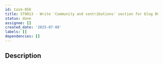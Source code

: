 ```yaml
---
id: task-056
title: ST0013 - Write 'Community and contributions' section for blog 0006
status: done
assignee: []
created_date: '2025-07-08'
labels: []
dependencies: []
---
```


## Description
